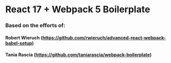 # React 17 + Webpack 5 Boilerplate

### Based on the efforts of:
#### Robert Wieruch (https://github.com/rwieruch/advanced-react-webpack-babel-setup)
#### Tania Rascia (https://github.com/taniarascia/webpack-boilerplate)
